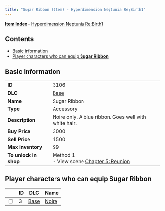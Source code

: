 ```yaml
---
title: "Sugar Ribbon (Item) - Hyperdimension Neptunia Re;Birth1"
---
```


[**Item Index**](/neptunia/rb1/item/index.html) - [Hyperdimension Neptunia Re;Birth1](/neptunia/rb1)

## Contents

- [Basic information](#basic-information)
- [Player characters who can equip **Sugar Ribbon**](#player-characters-who-can-equip-sugar-ribbon)

## Basic information

|   |   |
| -- | -- |
| **ID** | 3106 |
| **DLC** | [Base](/neptunia/rb1/dlc/1-base.html) |
| **Name** | Sugar Ribbon |
| **Type** | Accessory |
| **Description** | Noire only. A blue ribbon. Goes well with white hair. |
| **Buy Price** | 3000 |
| **Sell Price** | 1500 |
| **Max inventory** | 99 |
| **To unlock in shop** | Method 1<br />- View scene [Chapter 5: Reunion](/neptunia/rb1/scene/1-503-chapter-5-reunion.html) |


## Player characters who can equip **Sugar Ribbon**

|    | ID | DLC | Name |
| -- | -- | --- | ---- |
| <input type="checkbox" id="rb1-player-1-3" class="trackbox" /> | 3 | [Base](/neptunia/rb1/dlc/1-base.html) | [Noire](/neptunia/rb1/player/1-3-noire.html) |
